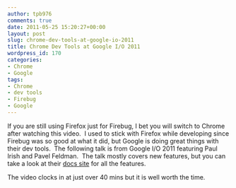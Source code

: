 ```yaml
---
author: tpb976
comments: true
date: 2011-05-25 15:20:27+00:00
layout: post
slug: chrome-dev-tools-at-google-io-2011
title: Chrome Dev Tools at Google I/O 2011
wordpress_id: 170
categories:
- Chrome
- Google
tags:
- Chrome
- dev tools
- Firebug
- Google
---
```


If you are still using Firefox just for Firebug, I bet you will switch to Chrome after watching this video.  I used to stick with Firefox while developing since Firebug was so good at what it did, but Google is doing great things with their dev tools.  The following talk is from Google I/O 2011 featuring Paul Irish and Pavel Feldman.  The talk mostly covers new features, but you can take a look at their [docs site](http://code.google.com/chrome/devtools/) for all the features.

The video clocks in at just over 40 mins but it is well worth the time.


